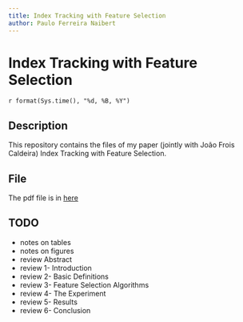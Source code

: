 ```yaml
---
title: Index Tracking with Feature Selection
author: Paulo Ferreira Naibert
---
```



Index Tracking with Feature Selection
=======

`r format(Sys.time(), "%d, %B, %Y")`

### 

## Description

This repository contains the files of my paper (jointly with João Frois Caldeira) Index Tracking with Feature Selection.

## File

The pdf file is in [here](./it-featsel.pdf)

## TODO

- notes on tables
- notes on figures
- review Abstract
- review 1- Introduction
- review 2- Basic Definitions
- review 3- Feature Selection Algorithms
- review 4- The Experiment
- review 5- Results
- review 6- Conclusion

